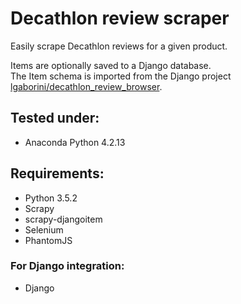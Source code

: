 # Decathlon review scraper

Easily scrape Decathlon reviews for a given product.

Items are optionally saved to a Django database.   
The Item schema is imported from the Django project [lgaborini/decathlon_review_browser](../../../../lgaborini/decathlon_review_browser).

## Tested under:
* Anaconda Python 4.2.13

## Requirements:
* Python 3.5.2
* Scrapy
* scrapy-djangoitem
* Selenium
* PhantomJS
### For Django integration:
* Django
